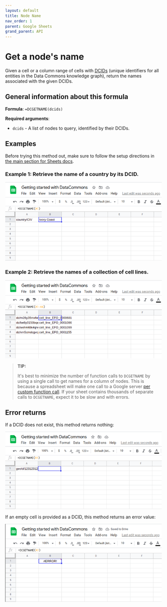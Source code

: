 ```yaml
---
layout: default
title: Node Name
nav_order: 1
parent: Google Sheets
grand_parent: API
---
```


# Get a node's name

Given a cell or a column range of cells with [DCIDs](/glossary.html#dcid) (unique identifiers for all entities in the Data Commons knowledge graph), return the names associated with the given DCIDs.

## General information about this formula

**Formula**: `=DCGETNAME(dcids)`

**Required arguments**:

* `dcids` - A list of nodes to query, identified by their DCIDs.

## Examples

Before trying this method out, make sure to follow the setup directions in [the main section for Sheets docs](/api/sheets/index.html).

### Example 1: Retrieve the name of a country by its DCID.

![](/assets/images/sheets/sheets_get_name_cote_d_ivoire_cropped.png)

### Example 2: Retrieve the names of a collection of cell lines.

![](/assets/images/sheets/sheets_get_name_cell_lines_cropped.png)

>  **TIP:**
>
>  It's best to minimize the number of function calls to `DCGETNAME` by using a single call to get names for a column of nodes. This is because a spreadsheet will make one call to a Google server [per custom function call](https://developers.google.com/apps-script/guides/sheets/functions#optimization). If your sheet contains thousands of separate calls to `DCGETNAME`, expect it to be slow and with errors.


## Error returns

If a DCID does not exist, this method returns nothing:

![](/assets/images/sheets/sheets_get_name_wrong_dcid_cropped.png)

If an empty cell is provided as a DCID, this method returns an error value:

![](/assets/images/sheets/sheets_get_name_no_input_cropped.png)